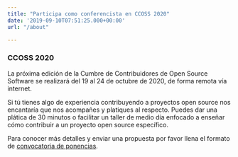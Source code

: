 ```yaml
---
title: "Participa como conferencista en CCOSS 2020"
date: '2019-09-10T07:51:25.000+00:00'
url: "/about"

---
```



### CCOSS 2020
La próxima edición de la Cumbre de Contribuidores de Open Source Software se realizará del 19 al 24 de octubre de 2020, de forma remota vía internet.

Si tú tienes algo de experiencia contribuyendo a proyectos open source nos encantaría que nos acompañes y platiques al respecto. Puedes dar una plática de 30 minutos o facilitar un taller de medio día enfocado a enseñar cómo contribuir a un proyecto open source específico.

Para conocer más detalles y enviar una propuesta por favor llena el formato de [convocatoria de ponencias](https://docs.google.com/forms/d/e/1FAIpQLSfj0IA6Oc1xaT1AHtA2uGO3JkalrcAq3df5NC6mCVtEQsOi3A/viewform).


